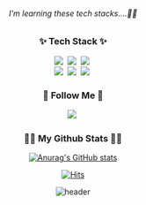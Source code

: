 <div align=center>
 
   <h6> I'm learning these tech stacks....🐢🐢 </h6>
  
  <h3 align="center">✨ Tech Stack ✨</h3>
<p align="center">
  <img src="https://img.shields.io/badge/HTML5-e34f26?style=flat-square&logo=html5&logoColor=white"/></a>&nbsp
  <img src="https://img.shields.io/badge/CSS3-1572b6?style=flat-square&logo=CSS3&logoColor=white"/></a>&nbsp
  <img src="https://img.shields.io/badge/JavaScript-ffb13b?style=flat-square&logo=javascript&logoColor=white"/></a>&nbsp 
  <br>
  <img src="https://img.shields.io/badge/React-61dafb?style=flat-square&logo=React&logoColor=white"/></a>&nbsp
  <img src="https://img.shields.io/badge/Vue.js-4fc08d?style=flat-square&logo=Vue.js&logoColor=white"/></a>&nbsp
  <img src="https://img.shields.io/badge/Python-3766ab?style=flat-square&logo=Python&logoColor=white"/></a>&nbsp 
  <br>
 

<h3 align="center">🌈 Follow Me 🌈</h3>
<p align="center">
  <a href="https://www.instagram.com/y_woo212/"><img src="https://img.shields.io/badge/Instagram-E4405F?style=flat-square&logo=Instagram&logoColor=white&link=https://www.instagram.com/hye_inisfree/"/></a>&nbsp
</p>
<h3 align="center">👩‍💻 My Github Stats 👩‍💻</h3>
<div align="center">

[![Anurag's GitHub stats](https://github-readme-stats.vercel.app/api?username=hyeinisfree&hide_title=true&show_icons=true&include_all_commits=true&disable_animations=true&theme=vue)](https://github.com/)
</div>

[![Hits](https://hits.seeyoufarm.com/api/count/incr/badge.svg?url=https%3A%2F%2Fgithub.com%2Fyeonuson&count_bg=%230F49E1&title_bg=%23555555&icon=&icon_color=%23E7E7E7&title=hits&edge_flat=false)](https://hits.seeyoufarm.com)

 ![header](https://capsule-render.vercel.app/api?type=Waving&color=abd0bc&text=ThankYou!&fontSize=60&fontColor=ffffff&animation=fadeIn&section=footer)
  
